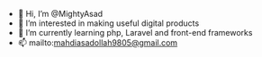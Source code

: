 - 👋 Hi, I’m @MightyAsad
- 👀 I’m interested in making useful digital products
- 🌱 I’m currently learning php, Laravel and front-end frameworks
- 📫 mailto:mahdiasadollah9805@gmail.com

<!---
MightyAsad/MightyAsad is a ✨ special ✨ repository because its `README.md` (this file) appears on your GitHub profile.
You can click the Preview link to take a look at your changes.
--->
